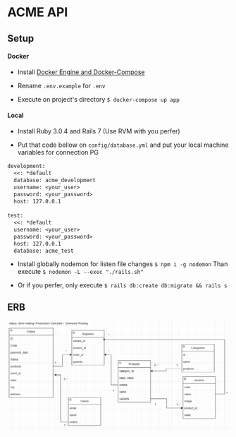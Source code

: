 # ACME API

## Setup

#### Docker
- Install [Docker Engine and Docker-Compose](https://docs.docker.com/engine/install/)

- Rename `.env.example` for `.env`

- Execute on project's directory `$ docker-compose up app`

#### Local

- Install Ruby 3.0.4 and Rails 7 (Use RVM with you perfer)

- Put that code bellow on `config/database.yml` and put your local machine variables for connection PG

```
development:
  <<: *default
  database: acme_development
  username: <your_user>
  password: <your_password>
  host: 127.0.0.1

test:
  <<: *default
  username: <your_user>
  password: <your_password>
  host: 127.0.0.1
  database: acme_test
```

- Install globally nodemon for listen file changes `$ npm i -g nodemon` Than execute `$ nodemon -L --exec "./rails.sh"`

- Or if you perfer, only execute `$ rails db:create db:migrate && rails s`

## ERB

![ERB Base](./ERB.png)

